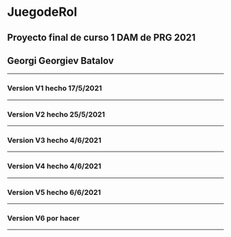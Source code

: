 # JuegodeRol
## Proyecto final de curso 1 DAM de PRG 2021

## Georgi Georgiev Batalov

---
### Version V1 hecho 17/5/2021
---
### Version V2 hecho 25/5/2021
---
### Version V3 hecho 4/6/2021
---
### Version V4 hecho 4/6/2021
---
### Version V5 hecho 6/6/2021
---
### Version V6 por hacer
---
